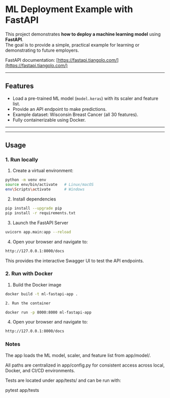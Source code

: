# ML Deployment Example with FastAPI

This project demonstrates **how to deploy a machine learning model** using **FastAPI**.  
The goal is to provide a simple, practical example for learning or demonstrating to future employers.

FastAPI documentation: [https://fastapi.tiangolo.com/](https://fastapi.tiangolo.com/)

---

## Features

- Load a pre-trained ML model (`model.keras`) with its scaler and feature list.
- Provide an API endpoint to make predictions.
- Example dataset: Wisconsin Breast Cancer (all 30 features).
- Fully containerizable using Docker.

---


---

## Usage

### 1. Run locally

1. Create a virtual environment:

```bash
python -m venv env
source env/bin/activate   # Linux/macOS
env\Scripts\activate      # Windows
```

2. Install dependencies

```bash
pip install --upgrade pip
pip install -r requirements.txt
```

3. Launch the FastAPI Server

```bash
uvicorn app.main:app --reload
```

4. Open your browser and navigate to:

```bash
http://127.0.0.1:8000/docs
```

This provides the interactive Swagger UI to test the API endpoints.

### 2. Run with Docker

1. Build the Docker image

```bash
docker build -t ml-fastapi-app .
```

```bash
2. Run the container

docker run -p 8000:8000 ml-fastapi-app
```

4. Open your browser and navigate to:

```bash
http://127.0.0.1:8000/docs
```

### Notes

The app loads the ML model, scaler, and feature list from app/model/.

All paths are centralized in app/config.py for consistent access across local, Docker, and CI/CD environments.

Tests are located under app/tests/ and can be run with:

  pytest app/tests

